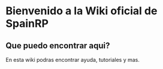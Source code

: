 # Bienvenido a la Wiki oficial de SpainRP

## Que puedo encontrar aqui?
En esta wiki podras encontrar ayuda, tutoriales y mas.

 
